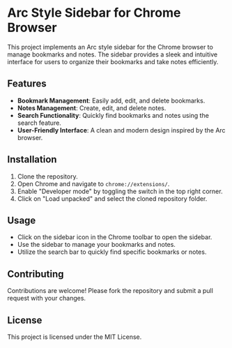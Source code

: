 # Arc Style Sidebar for Chrome Browser

This project implements an Arc style sidebar for the Chrome browser to manage bookmarks and notes. The sidebar provides a sleek and intuitive interface for users to organize their bookmarks and take notes efficiently.

## Features

- **Bookmark Management**: Easily add, edit, and delete bookmarks.
- **Notes Management**: Create, edit, and delete notes.
- **Search Functionality**: Quickly find bookmarks and notes using the search feature.
- **User-Friendly Interface**: A clean and modern design inspired by the Arc browser.

## Installation

1. Clone the repository.
2. Open Chrome and navigate to `chrome://extensions/`.
3. Enable "Developer mode" by toggling the switch in the top right corner.
4. Click on "Load unpacked" and select the cloned repository folder.

## Usage

- Click on the sidebar icon in the Chrome toolbar to open the sidebar.
- Use the sidebar to manage your bookmarks and notes.
- Utilize the search bar to quickly find specific bookmarks or notes.

## Contributing

Contributions are welcome! Please fork the repository and submit a pull request with your changes.

## License

This project is licensed under the MIT License.